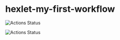 # hexlet-my-first-workflow

![Actions Status](https://github.com/miley777/hexlet-my-first-workflow/actions/workflows/say-hello.yml/badge.svg)

![Actions Status](https://ru.hexlet.io/courses/github-actions/badge.svg)
